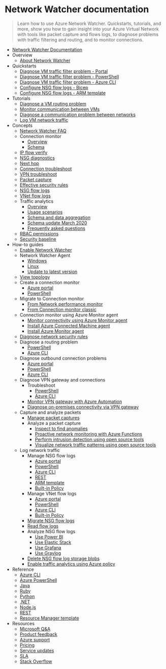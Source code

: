 # Network Watcher documentation
> Learn how to use Azure Network Watcher. Quickstarts, tutorials, and more, show you how to gain insight into your Azure Virtual Network with tools like packet capture and flows logs, to diagnose problems with traffic filtering and routing, and to monitor connections.
  - [Network Watcher Documentation](https://learn.microsoft.com/en-us/azure/network-watcher/)
  - Overview
    - [About Network Watcher](https://learn.microsoft.com/en-us/azure/network-watcher/network-watcher-overview)
  - Quickstarts
    - [Diagnose VM traffic filter problem - Portal](https://learn.microsoft.com/en-us/azure/network-watcher/diagnose-vm-network-traffic-filtering-problem)
    - [Diagnose VM traffic filter problem - PowerShell](https://learn.microsoft.com/en-us/azure/network-watcher/diagnose-vm-network-traffic-filtering-problem-powershell)
    - [Diagnose VM traffic filter problem - Azure CLI](https://learn.microsoft.com/en-us/azure/network-watcher/diagnose-vm-network-traffic-filtering-problem-cli)
    - [Configure NSG flow logs - Bicep](https://learn.microsoft.com/en-us/azure/network-watcher/quickstart-configure-network-security-group-flow-logs-from-bicep)
    - [Configure NSG flow logs - ARM template](https://learn.microsoft.com/en-us/azure/network-watcher/quickstart-configure-network-security-group-flow-logs-from-arm-template)
  - Tutorials
    - [Diagnose a VM routing problem](https://learn.microsoft.com/en-us/azure/network-watcher/diagnose-vm-network-routing-problem)
    - [Monitor communication between VMs](https://learn.microsoft.com/en-us/azure/network-watcher/monitor-vm-communication)
    - [Diagnose a communication problem between networks](https://learn.microsoft.com/en-us/azure/network-watcher/diagnose-communication-problem-between-networks)
    - [Log VM network traffic](https://learn.microsoft.com/en-us/azure/network-watcher/nsg-flow-logs-tutorial)
  - Concepts
    - [Network Watcher FAQ](https://learn.microsoft.com/en-us/azure/network-watcher/frequently-asked-questions.yml)
    - Connection monitor
      - [Overview](https://learn.microsoft.com/en-us/azure/network-watcher/connection-monitor-overview)
      - [Schema](https://learn.microsoft.com/en-us/azure/network-watcher/connection-monitor-schema)
    - [IP flow verify](https://learn.microsoft.com/en-us/azure/network-watcher/ip-flow-verify-overview)
    - [NSG diagnostics](https://learn.microsoft.com/en-us/azure/network-watcher/nsg-diagnostics-overview)
    - [Next hop](https://learn.microsoft.com/en-us/azure/network-watcher/next-hop-overview)
    - [Connection troubleshoot](https://learn.microsoft.com/en-us/azure/network-watcher/connection-troubleshoot-overview)
    - [VPN troubleshoot](https://learn.microsoft.com/en-us/azure/network-watcher/vpn-troubleshoot-overview)
    - [Packet capture](https://learn.microsoft.com/en-us/azure/network-watcher/packet-capture-overview)
    - [Effective security rules](https://learn.microsoft.com/en-us/azure/network-watcher/effective-security-rules-overview)
    - [NSG flow logs](https://learn.microsoft.com/en-us/azure/network-watcher/nsg-flow-logs-overview)
    - [VNet flow logs](https://learn.microsoft.com/en-us/azure/network-watcher/vnet-flow-logs-overview)
    - Traffic analytics
      - [Overview](https://learn.microsoft.com/en-us/azure/network-watcher/traffic-analytics)
      - [Usage scenarios](https://learn.microsoft.com/en-us/azure/network-watcher/traffic-analytics-usage-scenarios)
      - [Schema and data aggregation](https://learn.microsoft.com/en-us/azure/network-watcher/traffic-analytics-schema)
      - [Schema update March 2020](https://learn.microsoft.com/en-us/azure/network-watcher/traffic-analytics-schema-update)
      - [Frequently asked questions](https://learn.microsoft.com/en-us/azure/network-watcher/traffic-analytics-faq.yml)
    - [RBAC permissions](https://learn.microsoft.com/en-us/azure/network-watcher/required-rbac-permissions)
    - [Security baseline](https://learn.microsoft.com/security/benchmark/azure/baselines/network-watcher-security-baseline?toc=/azure/network-watcher/toc.json)
  - How-to guides
    - [Enable Network Watcher](https://learn.microsoft.com/en-us/azure/network-watcher/network-watcher-create)
    - Network Watcher Agent
      - [Windows](https://learn.microsoft.com/en-us/azure/network-watcher/network-watcher-agent-windows)
      - [Linux](https://learn.microsoft.com/en-us/azure/network-watcher/network-watcher-agent-linux)
      - [Update to latest version](https://learn.microsoft.com/en-us/azure/network-watcher/network-watcher-agent-update)
    - [View topology](https://learn.microsoft.com/en-us/azure/network-watcher/network-insights-topology)
    - Create a connection monitor
      - [Azure portal](https://learn.microsoft.com/en-us/azure/network-watcher/connection-monitor-create-using-portal)
      - [PowerShell](https://learn.microsoft.com/en-us/azure/network-watcher/connection-monitor-create-using-powershell)
    - Migrate to Connection monitor
      - [From Network performance monitor](https://learn.microsoft.com/en-us/azure/network-watcher/migrate-to-connection-monitor-from-network-performance-monitor)
      - [From Connection monitor classic](https://learn.microsoft.com/en-us/azure/network-watcher/migrate-to-connection-monitor-from-connection-monitor-classic)
    - Connection monitor using Azure Monitor agent
      - [Monitor connectivity using Azure Monitor agent](https://learn.microsoft.com/en-us/azure/network-watcher/azure-monitor-agent-with-connection-monitor)
      - [Install Azure Connected Machine agent](https://learn.microsoft.com/en-us/azure/network-watcher/connection-monitor-connected-machine-agent)
      - [Install Azure Monitor agent](https://learn.microsoft.com/en-us/azure/network-watcher/connection-monitor-install-azure-monitor-agent)
    - [Diagnose network security rules](https://learn.microsoft.com/en-us/azure/network-watcher/diagnose-network-security-rules)
    - Diagnose a routing problem
      - [PowerShell](https://learn.microsoft.com/en-us/azure/network-watcher/diagnose-vm-network-routing-problem-powershell)
      - [Azure CLI](https://learn.microsoft.com/en-us/azure/network-watcher/diagnose-vm-network-routing-problem-cli)
    - Diagnose outbound connection problems
      - [Azure portal](https://learn.microsoft.com/en-us/azure/network-watcher/connection-troubleshoot-portal)
      - [PowerShell](https://learn.microsoft.com/en-us/azure/network-watcher/connection-troubleshoot-powershell)
      - [Azure CLI](https://learn.microsoft.com/en-us/azure/network-watcher/connection-troubleshoot-cli)
    - Diagnose VPN gateway and connections
      - Troubleshoot
        - [PowerShell](https://learn.microsoft.com/en-us/azure/network-watcher/vpn-troubleshoot-powershell)
        - [Azure CLI](https://learn.microsoft.com/en-us/azure/network-watcher/vpn-troubleshoot-cli)
      - [Monitor VPN gateway with Azure Automation](https://learn.microsoft.com/en-us/azure/network-watcher/network-watcher-monitor-with-azure-automation)
      - [Diagnose on-premises connectivity via VPN gateway](https://learn.microsoft.com/en-us/azure/network-watcher/network-watcher-diagnose-on-premises-connectivity)
    - Capture and analyze packets
      - [Manage packet captures](https://learn.microsoft.com/en-us/azure/network-watcher/packet-capture-manage)
      - Analyze a packet capture
        - [Inspect to find anomalies](https://learn.microsoft.com/en-us/azure/network-watcher/packet-capture-inspect)
        - [Proactive network monitoring with Azure Functions](https://learn.microsoft.com/en-us/azure/network-watcher/network-watcher-alert-triggered-packet-capture)
        - [Perform intrusion detection using open source tools](https://learn.microsoft.com/en-us/azure/network-watcher/network-watcher-intrusion-detection-open-source-tools)
        - [Visualize network traffic patterns using open source tools](https://learn.microsoft.com/en-us/azure/network-watcher/network-watcher-using-open-source-tools)
    - Log network traffic
      - Manage NSG flow logs
        - [Azure portal](https://learn.microsoft.com/en-us/azure/network-watcher/nsg-flow-logs-portal)
        - [PowerShell](https://learn.microsoft.com/en-us/azure/network-watcher/nsg-flow-logs-powershell)
        - [Azure CLI](https://learn.microsoft.com/en-us/azure/network-watcher/nsg-flow-logs-cli)
        - [REST](https://learn.microsoft.com/en-us/azure/network-watcher/nsg-flow-logs-rest)
        - [ARM template](https://learn.microsoft.com/en-us/azure/network-watcher/nsg-flow-logs-azure-resource-manager)
        - [Built-in Policy](https://learn.microsoft.com/en-us/azure/network-watcher/nsg-flow-logs-policy-portal)
      - Manage VNet flow logs
        - [Azure portal](https://learn.microsoft.com/en-us/azure/network-watcher/vnet-flow-logs-portal)
        - [PowerShell](https://learn.microsoft.com/en-us/azure/network-watcher/vnet-flow-logs-powershell)
        - [Azure CLI](https://learn.microsoft.com/en-us/azure/network-watcher/vnet-flow-logs-cli)
        - [Built-in Policy](https://learn.microsoft.com/en-us/azure/network-watcher/vnet-flow-logs-policy)
      - [Migrate NSG flow logs](https://learn.microsoft.com/en-us/azure/network-watcher/nsg-flow-logs-migrate)
      - [Read flow logs](https://learn.microsoft.com/en-us/azure/network-watcher/flow-logs-read)
      - Analyze NSG flow logs
        - [Use Power BI](https://learn.microsoft.com/en-us/azure/network-watcher/network-watcher-visualize-nsg-flow-logs-power-bi)
        - [Use Elastic Stack](https://learn.microsoft.com/en-us/azure/network-watcher/network-watcher-visualize-nsg-flow-logs-open-source-tools)
        - [Use Grafana](https://learn.microsoft.com/en-us/azure/network-watcher/network-watcher-nsg-grafana)
        - [Use Graylog](https://learn.microsoft.com/en-us/azure/network-watcher/network-watcher-analyze-nsg-flow-logs-graylog)
      - [Delete NSG flow log storage blobs](https://learn.microsoft.com/en-us/azure/network-watcher/network-watcher-delete-nsg-flow-log-blobs)
      - [Enable traffic analytics using Azure policy](https://learn.microsoft.com/en-us/azure/network-watcher/traffic-analytics-policy-portal)
  - Reference
    - [Azure CLI](https://learn.microsoft.com/cli/azure/network/watcher)
    - [Azure PowerShell](https://learn.microsoft.com/powershell/module/az.network/)
    - [Java](https://learn.microsoft.com/java/api/com.microsoft.azure.management.network)
    - [Ruby](https://www.rubydoc.info/gems/azure_mgmt_network/Azure/Network/Mgmt/V2016_09_01/Models/NetworkWatcher)
    - [Python](https://learn.microsoft.com/python/api/overview/azure/network)
    - [.NET](https://learn.microsoft.com/dotnet/api/overview/azure/virtual-network)
    - [Node.js](https://learn.microsoft.com/javascript/api/overview/azure/arm-network-readme)
    - [REST](https://learn.microsoft.com/rest/api/network-watcher/)
    - [Resource Manager template](https://learn.microsoft.com/azure/templates/microsoft.network/networkWatchers/)
  - Resources
    - [Microsoft Q&A](https://learn.microsoft.com/answers/topics/azure-network-watcher.html)
    - [Product feedback](https://feedback.azure.com/d365community/forum/8ae9bf04-8326-ec11-b6e6-000d3a4f0789?c=cd276b66-8326-ec11-b6e6-000d3a4f0789)
    - [Azure support](https://azure.microsoft.com/support/)
    - [Pricing](https://azure.microsoft.com/pricing/details/network-watcher/)
    - [Service updates](https://azure.microsoft.com/updates/?filters=%5B"Network+Watcher"%5D)
    - [SLA](https://www.microsoft.com/licensing/docs/view/Service-Level-Agreements-SLA-for-Online-Services)
    - [Stack Overflow](http://stackoverflow.com/questions/tagged/network-watcher)
